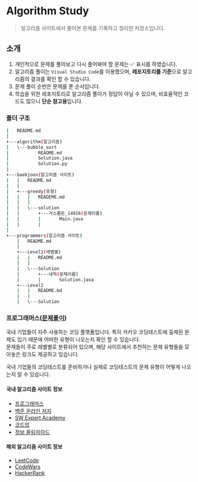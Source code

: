 # Algorithm Study

> 알고리즘 사이트에서 풀어본 문제를 기록하고 정리한 저장소입니다.

## 소개

1. 개인적으로 문제를 풀어보고 다시 풀어봐야 할 문제는 :white_check_mark: 표시를 하였습니다.
2. 알고리즘 풀이는 `Visual Studio Code`를 이용했으며, **레포지토리를 기준**으로 알고리즘의 결과를 확인 할 수 있습니다.
3. 문제 풀이 순번은 문제를 푼 순서입니다.
4. 학습을 위한 레포지토리로 알고리즘 풀이가 정답이 아닐 수 있으며, 비효율적인 코드도 많으니 **단순 참고용**입니다.

### 폴더 구조

```bash
|   README.md
|   
+---algorithm(알고리즘)
|   \---bubble_sort
|           README.md
|           Solution.java
|           Solution.py
|
+---baekjoon(알고리즘 사이트)
|   |   README.md
|   |
|   +---greedy(유형)
|   |   |   READEME.md
|   |   |
|   |   \---solution
|   |       +---거스름돈_14916(문제이름)
|   |       |       Main.java
|   |       |
|
+---programmers(알고리즘 사이트)
    |   README.md
    |
    +---Level1(레벨별)
    |   |   README.md
    |   |
    |   \---Solution
    |       +---내적(문제이름)
    |       |       Solution.java
    +---Level2
    |   |   README.md
    |   |
    |   \---Solution
```

### 프로그래머스([문제풀이](./programmers/README.md))

국내 기업들이 자주 사용하는 코딩 플랫폼입니다. 특히 카카오 코딩테스트에 출제된 문제도 있기 때문에 어떠한 유형이 나오는지 확인 할 수 있습니다.  
문제들이 주로 레벨별로 분류되어 있으며, 해당 사이트에서 추천하는 문제 유형들을 모아놓은 링크도 제공하고 있습니다.

국내 기업들의 코딩테스트를 준비하거나 실제로 코딩테스트의 문제 유형이 어떻게 나오는지 알 수 있습니다.

#### 국내 알고리즘 사이트 정보

- [프로그래머스](https://programmers.co.kr/)
- [백준 온라인 저지](https://www.acmicpc.net)
- [SW Expert Academy](https://swexpertacademy.com/main/main.do)
- [코드업](https://codeup.kr/index.php)
- [정보 올림피아드](http://www.jungol.co.kr/)

#### 해외 알고리즘 사이트 정보

- [LeetCode](https://leetcode.com/)
- [CodeWars](https://www.codewars.com/)
- [HackerRank](https://www.hackerrank.com/)